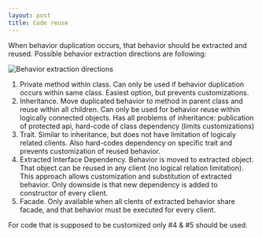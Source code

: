 ```yaml
---
layout: post
title: Code reuse
---
```


When behavior duplication occurs, that behavior should be extracted and reused. Possible behavior extraction directions are following:

![Behavior extraction directions](/images/code-reuse.png)

1. Private method within class. Can only be used if behavior duplication occurs within same class. Easiest option, but prevents customizations.
2. Inheritance. Move duplicated behavior to method in parent class and reuse within all children. Can only be used for behavior reuse within logically connected objects. Has all problems of inheritance: publication of protected api, hard-code of class dependency (limits customizations)
3. Trait. Similar to inheritance, but does not have limitation of logicaly related clients. Also hard-codes dependency on specific trait and prevents customization of reused behavior.
4. Extracted Interface Dependency. Behavior is moved to extracted object. That object can be reused in any client (no logical relation limitation). This approach allows customization and substitution of extracted behavior. Only downside is that new dependency is added to constructor of every client.
5. Facade. Only available when all clents of extracted behavior share facade, and that behavior must be executed for every client.

For code that is supposed to be customized only #4 & #5 should be used.
